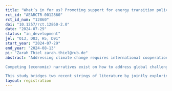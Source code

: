 ```yaml
---
title: "What’s in for us? Promoting support for energy transition policies through co-benefit narratives and moral universalism"
rct_id: "AEARCTR-0012860"
rct_id_num: "12860"
doi: "10.1257/rct.12860-2.0"
date: "2024-07-29"
status: "in_development"
jel: "O13, D83, H5, D91"
start_year: "2024-07-29"
end_year: "2024-08-13"
pi: "Zarah Thiel zarah.thiel@rub.de"
abstract: "Addressing climate change requires international cooperation, widespread adoption of renewable energy (RE), and public support for the energy transition. While climate change mitigation is a global public good, investing in RE often yields local co-benefits like job creation, clean air, and enhanced energy security. Presently, developed countries account for a large share of global RE demand and technological knowledge, while many developing countries have favorable technical conditions for scaling RE.
Competing (economic) narratives exist on how to address global challenges like climate change, with varying perspectives on cooperation versus competition with other nations. This conceptually links to moral universalism in altruism: the extent to which people exhibit the same level of altruism towards strangers as towards in-group members, such as fellow citizens. Namely, altruism towards citizens from their own country vs. other countries (out-group) may be an important explanatory and moderator variable for the support of domestically vs. foreign-orientated RE policies.
This study bridges two recent strings of literature by jointly exploring the role of narratives and moral universalism in promoting policy support. Our information experiment with German and Spanish households investigates the effect of energy transition narratives, that vary the location of (domestic versus foreign) (i) RE investment and (ii) co-benefits, on the desired public spending for domestic and foreign RE policies. By further exploring heterogeneity by moral universalism, we contribute to the literature which suggests that narratives shape economic beliefs, actions and policy views, but cannot fully explain why some narratives have a stronger effect than others. Our study also provides the first experimental evidence of the role of causal narratives on policy support for climate change mitigation."
layout: registration
---
```


